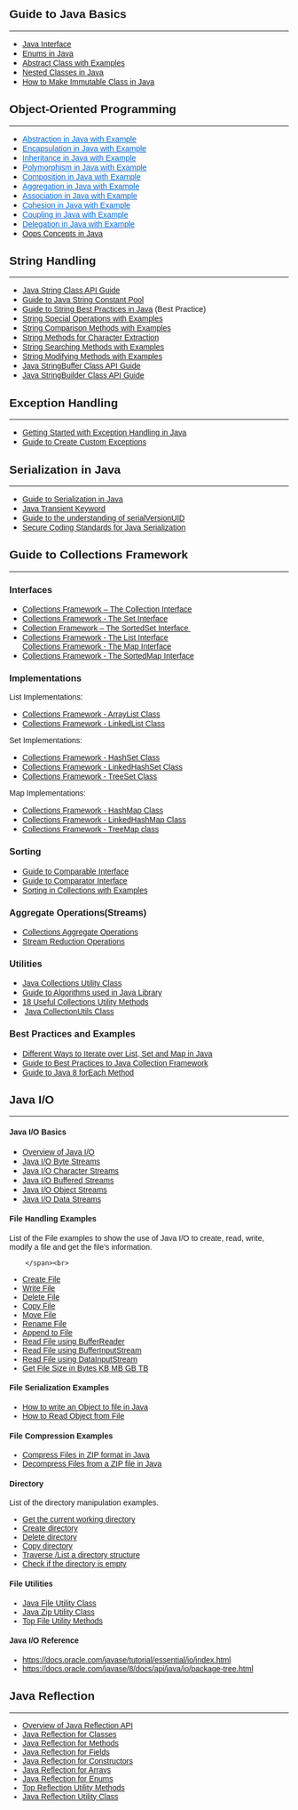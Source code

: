 <div dir="ltr" style="text-align: left;" trbidi="on">
<h2 style="text-align: left;">
<span style="font-family: &quot;verdana&quot; , sans-serif;">Guide to Java Basics</span></h2>
<hr>
<div style="text-align: left;">
</div>
<div style="text-align: left;">
</div>
<div style="text-align: left;">
</div>
<div style="text-align: left;">
</div>
<ul style="text-align: left;">
<li><a href="http://javaguides.net/2018/06/guide-to-java-interface.html" target="_blank"><span style="font-family: &quot;verdana&quot; , sans-serif;">Java Interface</span></a></li>
<li><a href="http://www.javaguides.net/2018/06/enums-in-java.html" target="_blank"><span style="font-family: &quot;verdana&quot; , sans-serif;">Enums in Java</span></a></li>
<li><a href="http://www.javaguides.net/2018/06/guide-to-create-abstract-class-with.html" target="_blank"><span style="font-family: &quot;verdana&quot; , sans-serif;">Abstract Class with Examples</span></a></li>
<li><span style="font-family: &quot;verdana&quot; , sans-serif;"><a href="http://www.javaguides.net/2018/06/guide-to-create-nested-classes-in-java.html" target="_blank">Nested Classes in Java</a></span></li>
<li><span style="font-family: &quot;verdana&quot; , sans-serif;"><a href="http://www.javaguides.net/2018/06/guide-to-make-immutable-class-in-java.html" target="_blank">How to Make Immutable Class in Java</a></span></li>
</ul>
<div>
<h2 style="text-align: left;">
<span style="font-family: &quot;verdana&quot; , sans-serif;">Object-Oriented Programming</span></h2>
<hr>
<div>
<div class="widget-content">
<ul style="text-align: left;">
<li><a href="http://www.javaguides.net/2018/08/abstraction-in-java-with-example.html" rel="nofollow" style="box-sizing: border-box; color: #0366d6;"><span style="font-family: &quot;verdana&quot; , sans-serif;">Abstraction in Java with Example</span></a></li>
<li><a href="http://www.javaguides.net/2018/08/encapsulation-in-java-with-example.html" rel="nofollow" style="box-sizing: border-box; color: #0366d6;"><span style="font-family: &quot;verdana&quot; , sans-serif;">Encapsulation in Java with Example</span></a></li>
<li><a href="http://www.javaguides.net/2018/08/inheritance-in-java-with-example.html" rel="nofollow" style="box-sizing: border-box; color: #0366d6;"><span style="font-family: &quot;verdana&quot; , sans-serif;">Inheritance in Java with Example</span></a></li>
<li><a href="http://www.javaguides.net/2018/08/polymorphism-in-java-with-example.html" rel="nofollow" style="box-sizing: border-box; color: #0366d6;"><span style="font-family: &quot;verdana&quot; , sans-serif;">Polymorphism in Java with Example</span></a></li>
<li><a href="http://www.javaguides.net/2018/08/composition-in-java-with-example.html" rel="nofollow" style="box-sizing: border-box; color: #0366d6;"><span style="font-family: &quot;verdana&quot; , sans-serif;">Composition in Java with Example</span></a></li>
<li><a href="http://www.javaguides.net/2018/08/aggregation-in-java-with-example.html" rel="nofollow" style="box-sizing: border-box; color: #0366d6;"><span style="font-family: &quot;verdana&quot; , sans-serif;">Aggregation in Java with Example</span></a></li>
<li><a href="http://www.javaguides.net/2018/08/association-in-java-with-example.html" rel="nofollow" style="box-sizing: border-box; color: #0366d6;"><span style="font-family: &quot;verdana&quot; , sans-serif;">Association in Java with Example</span></a></li>
<li><a href="http://www.javaguides.net/2018/08/cohesion-in-java-with-example.html" rel="nofollow" style="box-sizing: border-box; color: #0366d6;"><span style="font-family: &quot;verdana&quot; , sans-serif;">Cohesion in Java with Example</span></a></li>
<li><a href="http://www.javaguides.net/2018/08/coupling-in-java-with-example.html" rel="nofollow" style="box-sizing: border-box; color: #0366d6;"><span style="font-family: &quot;verdana&quot; , sans-serif;">Coupling in Java with Example</span></a></li>
<li><span style="box-sizing: border-box; color: #0366d6; font-family: &quot;verdana&quot; , sans-serif;"><a href="http://www.javaguides.net/2018/08/delegation-in-java-with-example.html" rel="nofollow" style="box-sizing: border-box; color: #0366d6;">Delegation in Java with Example</a></span></li>
<li><a href="http://www.javaguides.net/2018/08/oops-concepts-in-java.html" target="_blank"><span style="font-family: &quot;verdana&quot; , sans-serif;">Oops Concepts in Java</span></a></li>
</ul>
<ul style="text-align: left;"></ul>
<ul style="text-align: left;"></ul>
<ul style="text-align: left;"></ul>
<ul style="text-align: left;"></ul>
<ul style="text-align: left;"></ul>
<ul style="text-align: left;"></ul>
<ul style="text-align: left;"></ul>
<ul style="text-align: left;"></ul>
<ul>
</ul>
</div>
</div>
</div>
<h2 style="text-align: left;">
<span style="font-family: &quot;verdana&quot; , sans-serif;">String Handling</span></h2>
<hr>
<div>
<div style="text-align: left;">
</div>
<ul style="text-align: left;">
<li><a href="http://www.javaguides.net/2018/08/java-string-class-api-guide.html" target="_blank"><span style="font-family: &quot;verdana&quot; , sans-serif;">Java String Class API Guide</span></a></li>
<li><a href="http://www.javaguides.net/2018/07/guide-to-java-string-constant-pool.html" target="_blank"><span style="font-family: &quot;verdana&quot; , sans-serif;">Guide to Java String Constant Pool</span></a></li>
<li><span style="font-family: &quot;verdana&quot; , sans-serif;"><a href="http://www.javaguides.net/2018/06/guide-to-string-best-practices-in-java.html" target="_blank">Guide to String Best Practices in Java</a>&nbsp;(Best Practice)</span></li>
<li><span style="font-family: &quot;verdana&quot; , sans-serif;"><a href="http://www.javaguides.net/2018/08/string-special-operations-with-examples.html" target="_blank">String Special Operations with Examples</a></span></li>
<li><span style="font-family: &quot;verdana&quot; , sans-serif;"><a href="http://www.javaguides.net/2018/08/string-comparison-methods-with-examples.html" target="_blank">String Comparison Methods with Examples</a></span></li>
<li><span style="font-family: &quot;verdana&quot; , sans-serif;"><a href="http://www.javaguides.net/2018/08/string-methods-for-character-extraction.html" target="_blank">String Methods for Character Extraction</a></span></li>
<li><span style="font-family: &quot;verdana&quot; , sans-serif;"><a href="http://www.javaguides.net/2018/08/string-searching-methods-with-examples.html" target="_blank">String Searching Methods with Examples</a></span></li>
<li><span style="font-family: &quot;verdana&quot; , sans-serif;"><a href="http://www.javaguides.net/2018/08/string-modifying-methods-with-examples.html" target="_blank">String Modifying Methods with Examples</a></span></li>
<li><span style="font-family: &quot;verdana&quot; , sans-serif;"><a href="http://www.javaguides.net/2018/08/java-stringbuffer-class-api-guide.html" target="_blank">Java StringBuffer Class API Guide</a></span></li>
<li><a href="http://www.javaguides.net/2018/08/java-stringbuilder-class-api-guide.html" target="_blank"><span style="font-family: &quot;verdana&quot; , sans-serif;">Java StringBuilder Class API Guide</span></a></li>
</ul>
<div>
<div>
<h2 style="text-align: left;">
<span style="font-family: &quot;verdana&quot; , sans-serif;">Exception Handling</span></h2>
<hr>
</div>
<div>
<div style="text-align: left;">
</div>
<ul style="text-align: left;">
<li><a href="http://www.javaguides.net/2018/06/getting-started-with-exception-handling.html" target="_blank"><span style="font-family: &quot;verdana&quot; , sans-serif;">Getting Started with Exception Handling in Java</span></a></li>
<li><span style="font-family: &quot;verdana&quot; , sans-serif;"><a href="http://www.javaguides.net/2018/06/guide-to-create-custom-exceptions.html" target="_blank">Guide to Create Custom Exceptions</a></span></li>
</ul>
</div>
</div>
</div>
<h2 style="text-align: left;">
<span style="font-family: &quot;verdana&quot; , sans-serif;">Serialization in Java</span></h2>
<hr>
<div>
<div style="text-align: left;">
</div>
<div style="text-align: left;">
</div>
<ul style="text-align: left;">
<li><a href="http://www.javaguides.net/2018/06/guide-to-serialization-in-java.html" target="_blank"><span style="font-family: &quot;verdana&quot; , sans-serif;">Guide to Serialization in Java</span></a></li>
<li><a href="http://www.javaguides.net/2018/06/java-transient-keyword.html" target="_blank"><span style="font-family: &quot;verdana&quot; , sans-serif;">Java Transient Keyword</span></a></li>
<li><span style="font-family: &quot;verdana&quot; , sans-serif;"><a href="http://www.javaguides.net/2018/06/guide-to-understanding-of-serialversionuid.html" target="_blank">Guide to the understanding of serialVersionUID</a></span></li>
<li><a href="http://www.javaguides.net/2018/07/secure-coding-standards-for-java-serialization7.html" target="_blank"><span style="font-family: &quot;verdana&quot; , sans-serif;">Secure Coding Standards for Java Serialization</span></a></li>
</ul>
</div>
<h2 style="text-align: left;">
<span style="font-family: &quot;verdana&quot; , sans-serif;">Guide to Collections Framework</span></h2>
<hr>
<h3 style="text-align: left;">
<span style="font-family: Verdana, sans-serif;">
Interfaces</span></h3>
<ul style="text-align: left;">
<li><a href="http://www.javaguides.net/2018/08/collections-framework-the-collection-interface.html" target="_blank"><span style="font-family: Verdana, sans-serif;">Collections Framework – The Collection Interface</span></a></li>
<li><span style="font-family: Verdana, sans-serif;"><a href="http://www.javaguides.net/2018/08/collections-framework-the-set-interface.html" target="_blank">Collections Framework - The Set Interface</a>&nbsp;</span></li>
<li><a href="http://www.javaguides.net/2018/08/collection-framework-the-sortedset-interface.html" target="_blank"><span style="font-family: Verdana, sans-serif;">Collection Framework – The SortedSet Interface&nbsp; </span></a></li>
<li><span style="font-family: Verdana, sans-serif;"><a href="http://www.javaguides.net/2018/08/collections-framework-the-list-interface.html" target="_blank">Collections Framework - The List Interface</a><br><a href="http://www.javaguides.net/2018/08/collections-framework-the-map-interface.html" target="_blank">Collections Framework - The Map Interface</a>&nbsp; </span></li>
<li><a href="http://www.javaguides.net/2018/08/collections-framework-the-sortedmap-interface.html" target="_blank"><span style="font-family: Verdana, sans-serif;">Collections Framework - The SortedMap Interface</span></a></li>
</ul>
<h3 style="text-align: left;">
<span style="font-family: Verdana, sans-serif;">
Implementations</span></h3>
<div>
<div>
<span style="font-family: Verdana, sans-serif;">List Implementations:</span></div>
<div>
<ul style="text-align: left;">
<li><a href="http://www.javaguides.net/2018/06/guide-to-arraylist-class.html" target="_blank"><span style="font-family: Verdana, sans-serif;">Collections Framework - ArrayList Class</span></a></li>
<li><a href="http://www.javaguides.net/2018/06/guide-to-linkedlist-class.html" target="_blank"><span style="font-family: Verdana, sans-serif;">Collections Framework - LinkedList Class</span></a></li>
</ul>
</div>
<div>
<div>
<span style="font-family: Verdana, sans-serif;">Set Implementations:</span></div>
<div>
<ul style="text-align: left;">
<li><a href="http://www.javaguides.net/2018/06/guide-to-hashset-class.html" target="_blank"><span style="font-family: Verdana, sans-serif;">Collections Framework - HashSet Class</span></a></li>
<li><a href="http://www.javaguides.net/2018/06/guide-to-linkedhashset-class.html" target="_blank"><span style="font-family: Verdana, sans-serif;">Collections Framework - LinkedHashSet Class</span></a></li>
<li><a href="http://www.javaguides.net/2018/07/guide-to-treeset-class.html" target="_blank"><span style="font-family: Verdana, sans-serif;">Collections Framework - TreeSet Class</span></a></li>
</ul>
</div>
<div style="text-align: left;">
</div>
<div>
<span style="font-family: Verdana, sans-serif;">Map Implementations:</span></div>
<div>
<ul style="text-align: left;">
<li><a href="http://www.javaguides.net/2018/06/guide-to-hashmap-class.html" target="_blank"><span style="font-family: Verdana, sans-serif;">Collections Framework - HashMap Class</span></a></li>
<li><a href="http://www.javaguides.net/2018/06/guide-to-linkedhashmap-class.html" target="_blank"><span style="font-family: Verdana, sans-serif;">Collections Framework - LinkedHashMap Class</span></a></li>
<li><a href="http://www.javaguides.net/2018/07/guide-to-treemap-class.html" target="_blank"><span style="font-family: Verdana, sans-serif;">Collections Framework - TreeMap class</span></a></li>
</ul>
</div>
</div>
</div>
<div>
<div>
<ul style="text-align: left;">
</ul>
<h3 style="text-align: left;">
<span style="font-family: Verdana, sans-serif;">
Sorting</span></h3>
</div>
<div>
<ul style="text-align: left;">
<li><a href="http://www.javaguides.net/2018/06/guide-to-comparable-interface.html" target="_blank"><span style="font-family: Verdana, sans-serif;">Guide to Comparable Interface</span></a></li>
<li><a href="http://www.javaguides.net/2018/07/guide-to-comparator-interface.html" target="_blank"><span style="font-family: Verdana, sans-serif;">Guide to Comparator Interface</span></a></li>
<li><a href="http://www.javaguides.net/2018/07/sorting-in-collections-with-examples.html" target="_blank"><span style="font-family: Verdana, sans-serif;">Sorting in Collections with Examples</span></a></li>
</ul>
</div>
<h3 style="text-align: left;">
<span style="font-family: Verdana, sans-serif;">
Aggregate Operations(Streams)</span></h3>
<div>
<ul style="text-align: left;">
<li><a href="http://www.javaguides.net/2018/07/collections-aggregate-operations.html" target="_blank"><span style="font-family: Verdana, sans-serif;">Collections Aggregate Operations</span></a></li>
<li><a href="http://www.javaguides.net/2018/07/stream-reduction-operations.html" target="_blank"><span style="font-family: Verdana, sans-serif;">Stream Reduction Operations</span></a></li>
</ul>
</div>
<h3 style="text-align: left;">
<span style="font-family: Verdana, sans-serif;">
Utilities</span></h3>
<div>
<ul style="text-align: left;">
<li><a href="http://www.javaguides.net/2018/07/java-collections-utility-class.html" target="_blank"><span style="font-family: Verdana, sans-serif;">Java Collections Utility Class</span></a></li>
<li><a href="http://www.javaguides.net/2018/06/guide-to-algorithms-used-in-java-library.html" target="_blank"><span style="font-family: Verdana, sans-serif;">Guide to Algorithms used in Java Library</span></a></li>
<li><a href="http://www.javaguides.net/2018/08/18-useful-collections-utility-methods.html" target="_blank"><span style="font-family: Verdana, sans-serif;">18 Useful Collections Utility Methods</span></a></li>
<li><span style="font-family: Verdana, sans-serif;">&nbsp;<a href="http://www.javaguides.net/2018/08/java-collectionutils-class.html" target="_blank">Java CollectionUtils Class</a></span></li>
</ul>
</div>
<div>
<h3 style="text-align: left;">
<span style="font-family: Verdana, sans-serif;">
Best Practices and Examples</span></h3>
</div>
</div>
<div>
<div>
<ul style="text-align: left;">
<li><a href="http://www.javaguides.net/2018/06/different-ways-to-iterate-over-list-set-map-in-java.html" target="_blank"><span style="font-family: Verdana, sans-serif;">Different Ways to Iterate over List, Set and Map in Java</span></a></li>
<li><a href="http://www.javaguides.net/2018/06/guide-to-best-practices-to-java.html" target="_blank"><span style="font-family: Verdana, sans-serif;">Guide to Best Practices to Java Collection Framework</span></a></li>
<li><a href="http://www.javaguides.net/2018/06/guide-to-java-8-foreach-method.html" target="_blank"><span style="font-family: Verdana, sans-serif;">Guide to Java 8 forEach Method</span></a></li>
</ul>
</div>
</div>
<div>
<h2 style="text-align: left;">
<span style="font-family: &quot;verdana&quot; , sans-serif;">Java I/O</span></h2>
<hr>
</div>
<div style="text-align: left;">
<h4 style="text-align: left;">
<span style="font-family: &quot;verdana&quot; , sans-serif;">Java I/O Basics</span></h4>
<div>
<ul style="text-align: left;">
<li><a href="http://www.javaguides.net/2018/07/overview-of-java-io.html" target="_blank"><span style="font-family: &quot;verdana&quot; , sans-serif;">Overview of Java I/O</span></a></li>
<li><a href="http://www.javaguides.net/2018/07/java-io-byte-streams.html" target="_blank"><span style="font-family: &quot;verdana&quot; , sans-serif;">Java I/O Byte Streams</span></a></li>
<li><a href="http://www.javaguides.net/2018/07/java-io-character-streams.html" target="_blank"><span style="font-family: &quot;verdana&quot; , sans-serif;">Java I/O Character Streams</span></a></li>
<li><a href="http://www.javaguides.net/2018/07/java-io-buffered-streams.html" target="_blank"><span style="font-family: &quot;verdana&quot; , sans-serif;">Java I/O Buffered Streams</span></a></li>
<li><a href="http://www.javaguides.net/2018/07/java-io-object-streams.html" target="_blank"><span style="font-family: &quot;verdana&quot; , sans-serif;">Java I/O Object Streams</span></a></li>
<li><a href="http://www.javaguides.net/2018/07/java-io-data-streams.html" target="_blank"><span style="font-family: &quot;verdana&quot; , sans-serif;">Java I/O Data Streams</span></a></li>
</ul>
</div>
<h4 style="text-align: left;">
<span style="font-family: &quot;verdana&quot; , sans-serif;">File Handling Examples</span></h4>
<span style="font-family: &quot;verdana&quot; , sans-serif;"><span style="font-family: &quot;verdana&quot; , sans-serif;">List of the <span id="IL_AD1" class="IL_AD">File</span> <span id="IL_AD2" class="IL_AD">examples</span> to show the use of Java I/O to create, read, write, modify&nbsp;a file&nbsp;and get the file’s information.</span>

        </span><br>
<ul style="text-align: left;">
<li><a href="http://www.javaguides.net/2018/07/how-to-create-new-file-in-java.html" target="_blank"><span style="font-family: &quot;verdana&quot; , sans-serif;">Create File</span></a></li>
<li><a href="http://www.javaguides.net/2018/07/how-to-write-file-in-java.html" target="_blank"><span style="font-family: &quot;verdana&quot; , sans-serif;">Write File</span></a></li>
<li><a href="http://www.javaguides.net/2018/07/how-to-delete-a-file-in-java.html" target="_blank"><span style="font-family: &quot;verdana&quot; , sans-serif;">Delete File</span></a></li>
<li><a href="http://www.javaguides.net/2018/07/how-to-copy-file-in-java.html" target="_blank"><span style="font-family: &quot;verdana&quot; , sans-serif;">Copy File</span></a></li>
<li><a href="http://www.javaguides.net/2018/07/how-to-move-file-in-java.html" target="_blank"><span style="font-family: &quot;verdana&quot; , sans-serif;">Move File</span></a></li>
<li><a href="http://www.javaguides.net/2018/07/how-to-rename-file-in-java.html" target="_blank"><span style="font-family: &quot;verdana&quot; , sans-serif;">Rename File</span></a></li>
<li><a href="http://www.javaguides.net/2018/07/how-to-append-content-to-file-in-java.html" target="_blank"><span style="font-family: &quot;verdana&quot; , sans-serif;">Append to File</span></a></li>
<li><a href="http://www.javaguides.net/2018/07/how-to-read-file-in-java-bufferedreader.html" target="_blank"><span style="font-family: &quot;verdana&quot; , sans-serif;">Read File using BufferReader</span></a></li>
<li><a href="http://www.javaguides.net/2018/07/how-to-read-file-in-java-bufferedinputstream.html" target="_blank"><span style="font-family: &quot;verdana&quot; , sans-serif;">Read File using BufferInputStream</span></a></li>
<li><a href="http://www.javaguides.net/2018/07/how-to-read-file-in-java-datainputstream.html" target="_blank"><span style="font-family: &quot;verdana&quot; , sans-serif;">Read File using DataInputStream</span></a></li>
<li><a href="http://www.javaguides.net/2018/07/how-to-get-file-size-in-bytes-kb-mb-gb.html" target="_blank"><span style="font-family: &quot;verdana&quot; , sans-serif;">Get File Size in Bytes KB MB GB TB</span></a></li>
</ul>
<h4 style="text-align: left;">
<span style="font-family: &quot;verdana&quot; , sans-serif;">File Serialization Examples</span></h4>
<ul style="text-align: left;">
<li><a href="http://www.javaguides.net/2018/07/how-to-write-object-to-file-in-java.html" target="_blank"><span style="font-family: &quot;verdana&quot; , sans-serif;">How to write an Object to file in Java</span></a></li>
<li><a href="http://www.javaguides.net/2018/07/how-to-read-object-from-file.html" target="_blank"><span style="font-family: &quot;verdana&quot; , sans-serif;">How to Read Object from File</span></a></li>
</ul>
<h4 style="text-align: left;">
<span style="font-family: &quot;verdana&quot; , sans-serif;">File Compression Examples</span></h4>
<ul style="text-align: left;">
<li><a href="http://www.javaguides.net/2018/07/how-to-compress-files-in-zip-format-in-java.html" target="_blank"><span style="font-family: &quot;verdana&quot; , sans-serif;">Compress Files in ZIP format in Java</span></a></li>
<li><a href="http://www.javaguides.net/2018/07/how-to-decompress-files-from-zip-file-in-java.html" target="_blank"><span style="font-family: &quot;verdana&quot; , sans-serif;">Decompress Files from a ZIP file in Java</span></a></li>
</ul>
<h4 style="text-align: left;">
<span style="font-family: &quot;verdana&quot; , sans-serif;">Directory</span></h4>
<div>
<div>
<span style="font-family: &quot;verdana&quot; , sans-serif;">List of the directory manipulation examples.</span></div>
<div>
<ul style="text-align: left;">
<li><a href="http://www.javaguides.net/2018/07/how-to-get-current-working-directory-in-java.html" target="_blank"><span style="font-family: &quot;verdana&quot; , sans-serif;">Get the current working directory</span></a></li>
<li><a href="http://www.mkyong.com/java/how-to-create-directory-in-java/" target="_blank"><span style="font-family: &quot;verdana&quot; , sans-serif;">Create directory</span></a></li>
<li><a href="http://www.mkyong.com/java/how-to-delete-directory-in-java/" target="_blank"><span style="font-family: &quot;verdana&quot; , sans-serif;">Delete directory</span></a></li>
<li><a href="http://www.mkyong.com/java/how-to-copy-directory-in-java/" target="_blank"><span style="font-family: &quot;verdana&quot; , sans-serif;">Copy directory</span></a></li>
<li><a href="http://www.mkyong.com/java/how-to-traverse-a-directory-structure-in-java/" target="_blank"><span style="font-family: &quot;verdana&quot; , sans-serif;">Traverse /List a directory structure</span></a></li>
<li><a href="http://www.mkyong.com/java/how-to-check-if-directory-is-empty-in-java/" target="_blank"><span style="font-family: &quot;verdana&quot; , sans-serif;">Check if the&nbsp;directory&nbsp;is empty</span></a></li>
</ul>
</div>
</div>
<h4 style="text-align: left;">
<span style="font-family: &quot;verdana&quot; , sans-serif;">File Utilities</span></h4>
<div>
<ul style="text-align: left;">
<li><a href="http://www.javaguides.net/2018/07/java-file-utility-class.html" target="_blank"><span style="font-family: &quot;verdana&quot; , sans-serif;">Java File Utility Class</span></a></li>
<li><a href="http://www.javaguides.net/2018/07/java-zip-utility-class.html" target="_blank"><span style="font-family: &quot;verdana&quot; , sans-serif;">Java Zip Utility Class</span></a></li>
<li><a href="http://www.javaguides.net/2018/07/top-file-utility-methods.html" target="_blank"><span style="font-family: &quot;verdana&quot; , sans-serif;">Top File Utility Methods</span></a></li>
</ul>
</div>
<h4 style="text-align: left;">
<span style="font-family: &quot;verdana&quot; , sans-serif;">Java I/O Reference</span></h4>
<div>
<ul style="text-align: left;">
<li><a href="https://docs.oracle.com/javase/tutorial/essential/io/index.html"><span style="font-family: &quot;verdana&quot; , sans-serif;">https://docs.oracle.com/javase/tutorial/essential/io/index.html</span></a></li>
<li><span style="font-family: &quot;verdana&quot; , sans-serif;"><a href="https://docs.oracle.com/javase/8/docs/api/java/io/package-tree.html">https://docs.oracle.com/javase/8/docs/api/java/io/package-tree.html</a></span></li>
</ul>
<h2 style="text-align: left;">
<span style="font-family: &quot;verdana&quot; , sans-serif;">Java Reflection</span></h2>
<hr>
</div>
<div style="text-align: left;">
<ul style="text-align: left;">
<li><a href="http://www.javaguides.net/2018/07/overview-of-java-reflection-api.html" target="_blank"><span style="font-family: &quot;verdana&quot; , sans-serif;">Overview of Java Reflection API</span></a></li>
<li><a href="http://www.javaguides.net/2018/07/java-reflection-for-classes.html" target="_blank"><span style="font-family: &quot;verdana&quot; , sans-serif;">Java Reflection for Classes</span></a></li>
<li><a href="http://www.javaguides.net/2018/07/java-reflection-for-methods.html" target="_blank"><span style="font-family: &quot;verdana&quot; , sans-serif;">Java Reflection for Methods</span></a></li>
<li><a href="http://www.javaguides.net/2018/07/java-reflection-for-fields.html" target="_blank"><span style="font-family: &quot;verdana&quot; , sans-serif;">Java Reflection for Fields</span></a></li>
<li><a href="http://www.javaguides.net/2018/07/java-reflection-for-constructors.html" target="_blank"><span style="font-family: &quot;verdana&quot; , sans-serif;">Java Reflection for Constructors</span></a></li>
<li><a href="http://www.javaguides.net/2018/07/java-reflection-for-arrays.html" target="_blank"><span style="font-family: &quot;verdana&quot; , sans-serif;">Java Reflection for Arrays</span></a></li>
<li><span style="font-family: &quot;verdana&quot; , sans-serif;"><a href="http://www.javaguides.net/2018/07/java-reflection-for-enums.html" target="_blank">Java Reflection for Enums</a></span></li>
<li><a href="http://www.javaguides.net/2018/07/top-reflection-utility-methods.html" target="_blank"><span style="font-family: &quot;verdana&quot; , sans-serif;">Top Reflection Utility Methods</span></a></li>
<li><span style="font-family: &quot;verdana&quot; , sans-serif;"><a href="http://www.javaguides.net/2018/07/java-reflection-utility-class.html" target="_blank">Java Reflection Utility Class</a></span></li>
</ul>
</div>
</div>
<div class="widget LinkList" data-version="2" id="LinkList9">
<div class="widget-content">
<ul>
            </ul>
</div>
</div>
</div>
